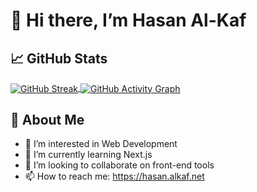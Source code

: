 # 👋 Hi there, I’m Hasan Al-Kaf

## 📈 GitHub Stats

<a href="https://github.com/hasanalkaf3">
  <img src="https://github-readme-streak-stats.herokuapp.com/?user=hasanalkaf3&theme=tokyonight" align="center" alt="GitHub Streak" />
</a>
<a href="https://github.com/hasanalkaf3">
  <img src="https://github-readme-activity-graph.vercel.app/graph?username=hasanalkaf3&theme=xcode&hide_border=true" align="center" alt="GitHub Activity Graph" />
</a>

## 💬 About Me

- 👀 I’m interested in Web Development
- 🌱 I’m currently learning Next.js
- 👯 I’m looking to collaborate on front-end tools
- 📫 How to reach me: https://hasan.alkaf.net
